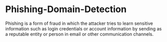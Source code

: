 # Phishing-Domain-Detection
Phishing is a form of fraud in which the attacker tries to learn sensitive information such as login credentials or account information by sending as a reputable entity or person in email or other communication channels.
